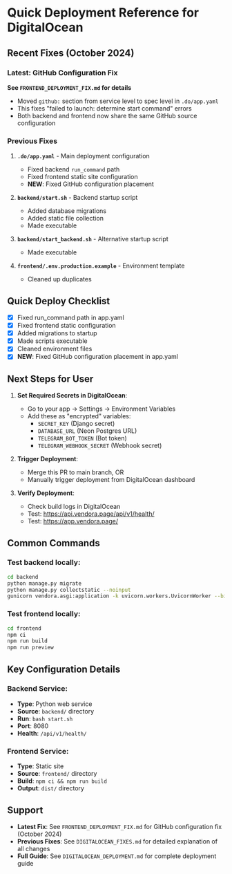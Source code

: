 # Quick Deployment Reference for DigitalOcean

## Recent Fixes (October 2024)

### Latest: GitHub Configuration Fix
**See `FRONTEND_DEPLOYMENT_FIX.md` for details**
- Moved `github:` section from service level to spec level in `.do/app.yaml`
- This fixes "failed to launch: determine start command" errors
- Both backend and frontend now share the same GitHub source configuration

### Previous Fixes
1. **`.do/app.yaml`** - Main deployment configuration
   - Fixed backend `run_command` path
   - Fixed frontend static site configuration
   - **NEW**: Fixed GitHub configuration placement

2. **`backend/start.sh`** - Backend startup script  
   - Added database migrations
   - Added static file collection
   - Made executable

3. **`backend/start_backend.sh`** - Alternative startup script
   - Made executable

4. **`frontend/.env.production.example`** - Environment template
   - Cleaned up duplicates

## Quick Deploy Checklist

- [x] Fixed run_command path in app.yaml
- [x] Fixed frontend static configuration
- [x] Added migrations to startup
- [x] Made scripts executable
- [x] Cleaned environment files
- [x] **NEW**: Fixed GitHub configuration placement in app.yaml

## Next Steps for User

1. **Set Required Secrets in DigitalOcean**:
   - Go to your app → Settings → Environment Variables
   - Add these as "encrypted" variables:
     - `SECRET_KEY` (Django secret)
     - `DATABASE_URL` (Neon Postgres URL)
     - `TELEGRAM_BOT_TOKEN` (Bot token)
     - `TELEGRAM_WEBHOOK_SECRET` (Webhook secret)

2. **Trigger Deployment**:
   - Merge this PR to main branch, OR
   - Manually trigger deployment from DigitalOcean dashboard

3. **Verify Deployment**:
   - Check build logs in DigitalOcean
   - Test: https://api.vendora.page/api/v1/health/
   - Test: https://app.vendora.page/

## Common Commands

### Test backend locally:
```bash
cd backend
python manage.py migrate
python manage.py collectstatic --noinput
gunicorn vendora.asgi:application -k uvicorn.workers.UvicornWorker --bind 0.0.0.0:8080
```

### Test frontend locally:
```bash
cd frontend
npm ci
npm run build
npm run preview
```

## Key Configuration Details

### Backend Service:
- **Type**: Python web service
- **Source**: `backend/` directory
- **Run**: `bash start.sh`
- **Port**: 8080
- **Health**: `/api/v1/health/`

### Frontend Service:
- **Type**: Static site
- **Source**: `frontend/` directory  
- **Build**: `npm ci && npm run build`
- **Output**: `dist/` directory

## Support

- **Latest Fix**: See `FRONTEND_DEPLOYMENT_FIX.md` for GitHub configuration fix (October 2024)
- **Previous Fixes**: See `DIGITALOCEAN_FIXES.md` for detailed explanation of all changes
- **Full Guide**: See `DIGITALOCEAN_DEPLOYMENT.md` for complete deployment guide
